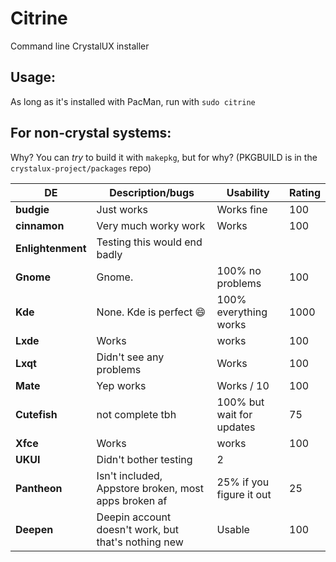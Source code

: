 # Citrine
Command line CrystalUX installer

## Usage:
As long as it's installed with PacMan, run with `sudo citrine`

## For non-crystal systems:
Why? You can *try* to build it with `makepkg`, but for why?
(PKGBUILD is in the `crystalux-project/packages` repo)


| **DE** | **Description/bugs** | **Usability** | **Rating** |
| --- | --- | --- | --- |
| **budgie** | Just works | Works fine |  100
| **cinnamon** | Very much worky work | Works |  100
| **Enlightenment** | Testing this would end badly |  
| **Gnome** | Gnome. | 100% no problems |  100
| **Kde** | None. Kde is perfect 😄 | 100% everything works |  1000
| **Lxde** | Works | works |  100
| **Lxqt** | Didn&#39;t see any problems | Works | 100
| **Mate** | Yep works | Works / 10 |  100
| **Cutefish** | not complete tbh | 100% but wait for updates |  75
| **Xfce** | Works | works |  100
| **UKUI** | Didn&#39;t bother testing | 2
| **Pantheon** | Isn&#39;t included, Appstore broken, most apps broken af | 25% if you figure it out | 25
| **Deepen** | Deepin account doesn&#39;t work, but that&#39;s nothing new | Usable | 100

